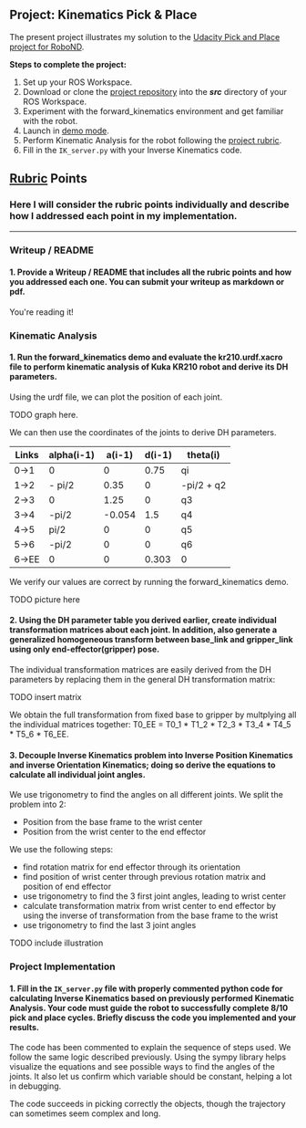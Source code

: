 ## Project: Kinematics Pick & Place

The present project illustrates my solution to the [Udacity Pick and Place project for RoboND](https://github.com/udacity/RoboND-Kinematics-Project).

**Steps to complete the project:**  


1. Set up your ROS Workspace.
2. Download or clone the [project repository](https://github.com/udacity/RoboND-Kinematics-Project) into the ***src*** directory of your ROS Workspace.  
3. Experiment with the forward_kinematics environment and get familiar with the robot.
4. Launch in [demo mode](https://classroom.udacity.com/nanodegrees/nd209/parts/7b2fd2d7-e181-401e-977a-6158c77bf816/modules/8855de3f-2897-46c3-a805-628b5ecf045b/lessons/91d017b1-4493-4522-ad52-04a74a01094c/concepts/ae64bb91-e8c4-44c9-adbe-798e8f688193).
5. Perform Kinematic Analysis for the robot following the [project rubric](https://review.udacity.com/#!/rubrics/972/view).
6. Fill in the `IK_server.py` with your Inverse Kinematics code. 


## [Rubric](https://review.udacity.com/#!/rubrics/972/view) Points
### Here I will consider the rubric points individually and describe how I addressed each point in my implementation.  

---
### Writeup / README

#### 1. Provide a Writeup / README that includes all the rubric points and how you addressed each one.  You can submit your writeup as markdown or pdf.  

You're reading it!

### Kinematic Analysis
#### 1. Run the forward_kinematics demo and evaluate the kr210.urdf.xacro file to perform kinematic analysis of Kuka KR210 robot and derive its DH parameters.

Using the urdf file, we can plot the position of each joint.

TODO graph here.

We can then use the coordinates of the joints to derive DH parameters.

Links | alpha(i-1) | a(i-1) | d(i-1) | theta(i)
--- | --- | --- | --- | ---
0->1 | 0 | 0 | 0.75 | qi
1->2 | - pi/2 | 0.35 | 0 | -pi/2 + q2
2->3 | 0 | 1.25 | 0 | q3
3->4 | -pi/2 | -0.054 | 1.5 | q4
4->5 | pi/2 | 0 | 0 | q5
5->6 | -pi/2 | 0 | 0 | q6
6->EE | 0 | 0 | 0.303 | 0

We verify our values are correct by running the forward_kinematics demo.

TODO picture here

#### 2. Using the DH parameter table you derived earlier, create individual transformation matrices about each joint. In addition, also generate a generalized homogeneous transform between base_link and gripper_link using only end-effector(gripper) pose.

The individual transformation matrices are easily derived from the DH parameters by replacing them in the general DH transformation matrix:

TODO insert matrix

We obtain the full transformation from fixed base to gripper by multplying all the individual matrices together: T0_EE = T0_1 * T1_2 * T2_3 * T3_4 * T4_5 * T5_6 * T6_EE.

#### 3. Decouple Inverse Kinematics problem into Inverse Position Kinematics and inverse Orientation Kinematics; doing so derive the equations to calculate all individual joint angles.

We use trigonometry to find the angles on all different joints. We split the problem into 2:
- Position from the base frame to the wrist center
- Position from the wrist center to the end effector

We use the following steps:
- find rotation matrix for end effector through its orientation
- find position of wrist center through previous rotation matrix and position of end effector
- use trigonometry to find the 3 first joint angles, leading to wrist center
- calculate transformation matrix from wrist center to end effector by using the inverse of transformation from the base frame to the wrist
- use trigonometry to find the last 3 joint angles

TODO include illustration

### Project Implementation

#### 1. Fill in the `IK_server.py` file with properly commented python code for calculating Inverse Kinematics based on previously performed Kinematic Analysis. Your code must guide the robot to successfully complete 8/10 pick and place cycles. Briefly discuss the code you implemented and your results. 

The code has been commented to explain the sequence of steps used. We follow the same logic described previously. Using the sympy library helps visualize the equations and see possible ways to find the angles of the joints. It also let us confirm which variable should be constant, helping a lot in debugging.

The code succeeds in picking correctly the objects, though the trajectory can sometimes seem complex and long.